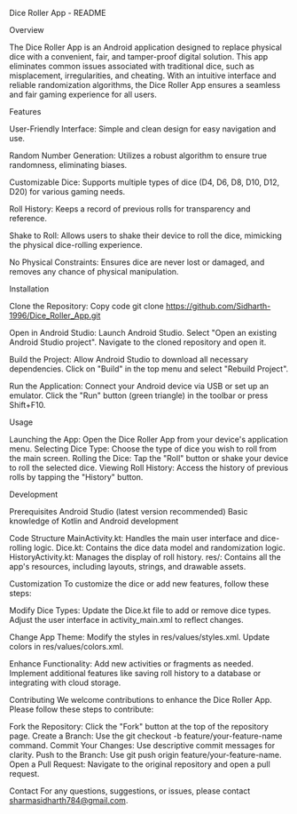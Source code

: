 Dice Roller App - README

Overview

The Dice Roller App is an Android application designed to replace physical dice with a convenient, fair, and tamper-proof digital solution. This app eliminates common issues associated with traditional dice, such as misplacement, irregularities, and cheating. With an intuitive interface and reliable randomization algorithms, the Dice Roller App ensures a seamless and fair gaming experience for all users.

Features

User-Friendly Interface: Simple and clean design for easy navigation and use.

Random Number Generation: Utilizes a robust algorithm to ensure true randomness, eliminating biases.

Customizable Dice: Supports multiple types of dice (D4, D6, D8, D10, D12, D20) for various gaming needs.

Roll History: Keeps a record of previous rolls for transparency and reference.

Shake to Roll: Allows users to shake their device to roll the dice, mimicking the physical dice-rolling experience.

No Physical Constraints: Ensures dice are never lost or damaged, and removes any chance of physical manipulation.


Installation

Clone the Repository:
Copy code
git clone https://github.com/Sidharth-1996/Dice_Roller_App.git

Open in Android Studio:
Launch Android Studio.
Select "Open an existing Android Studio project".
Navigate to the cloned repository and open it.

Build the Project:
Allow Android Studio to download all necessary dependencies.
Click on "Build" in the top menu and select "Rebuild Project".

Run the Application:
Connect your Android device via USB or set up an emulator.
Click the "Run" button (green triangle) in the toolbar or press Shift+F10.


Usage

Launching the App: Open the Dice Roller App from your device's application menu.
Selecting Dice Type: Choose the type of dice you wish to roll from the main screen.
Rolling the Dice: Tap the "Roll" button or shake your device to roll the selected dice.
Viewing Roll History: Access the history of previous rolls by tapping the "History" button.


Development

Prerequisites
Android Studio (latest version recommended)
Basic knowledge of Kotlin and Android development

Code Structure
MainActivity.kt: Handles the main user interface and dice-rolling logic.
Dice.kt: Contains the dice data model and randomization logic.
HistoryActivity.kt: Manages the display of roll history.
res/: Contains all the app's resources, including layouts, strings, and drawable assets.

Customization
To customize the dice or add new features, follow these steps:

Modify Dice Types:
Update the Dice.kt file to add or remove dice types.
Adjust the user interface in activity_main.xml to reflect changes.

Change App Theme:
Modify the styles in res/values/styles.xml.
Update colors in res/values/colors.xml.

Enhance Functionality:
Add new activities or fragments as needed.
Implement additional features like saving roll history to a database or integrating with cloud storage.

Contributing
We welcome contributions to enhance the Dice Roller App. Please follow these steps to contribute:

Fork the Repository: Click the "Fork" button at the top of the repository page.
Create a Branch: Use the git checkout -b feature/your-feature-name command.
Commit Your Changes: Use descriptive commit messages for clarity.
Push to the Branch: Use git push origin feature/your-feature-name.
Open a Pull Request: Navigate to the original repository and open a pull request.

Contact
For any questions, suggestions, or issues, please contact sharmasidharth784@gmail.com.
